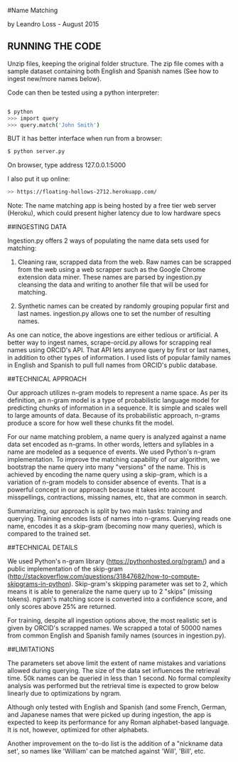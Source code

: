 #Name Matching

by Leandro Loss - August 2015


## RUNNING THE CODE 

Unzip files, keeping the original folder structure. 
  The zip file comes with a sample dataset containing both
  English and Spanish names (See how to ingest new/more names
  below).
  
Code can then be tested using a python interpreter:

```sh

$ python
>>> import query
>>> query.match('John Smith')
```

BUT it has better interface when run from a browser:

```sh
$ python server.py
```

On browser, type address 127.0.0.1:5000

I also put it up online:

```sh
>> https://floating-hollows-2712.herokuapp.com/
```

Note: The name matching app is being hosted by
      a free tier web server (Heroku), which could
      present higher latency due to low hardware specs


##INGESTING DATA

Ingestion.py offers 2 ways of populating 
  the name data sets used for matching:
  
1) Cleaning raw, scrapped data from the web.
   Raw names can be scrapped from the web using
   a web scrapper such as the Google Chrome extension 
   data miner. These names are parsed by ingestion.py 
   cleansing the data and writing to another file that
   will be used for matching.
   
2) Synthetic names can be created by randomly grouping
   popular first and last names. ingestion.py allows
   one to set the number of resulting names.    

As one can notice, the above ingestions are either
  tedious or artificial. A better way to ingest names,
  scrape-orcid.py allows for scrapping real names using
  ORCID's API. That API lets anyone query by first or last 
  names, in addition to other types of information. I used 
  lists of popular family names in English and Spanish to
  pull full names from ORCID's public database.

##TECHNICAL APPROACH

Our approach utilizes n-gram models to represent a name
  space. As per its definition, an n-gram model is a type 
  of probabilistic language model for predicting chunks 
  of information in a sequence. It is simple and scales 
  well to large amounts of data. Because of its probabilistic
  approach, n-grams produce a score for how well these chunks
  fit the model. 
  
For our name matching problem, a name query
  is analyzed against a name data set encoded as n-grams.
  In other words, letters and syllables in a name are 
  modeled as a sequence of events. We used Python's n-gram 
  implementation. To improve the matching capability of our 
  algorithm, we bootstrap the name query into many "versions" of 
  the name. This is achieved by encoding the name query using a 
  skip-gram, which is a variation of n-gram models to consider 
  absence of events. That is a powerful concept in our approach 
  because it takes into account misspellings, contractions, 
  missing names, etc, that are common in search.
  
Summarizing, our approach is split by two main tasks: training 
  and querying. Training encodes lists of names into n-grams.
  Querying reads one name, encodes it as a skip-gram (becoming
  now many queries), which is compared to the trained set.

##TECHNICAL DETAILS

We used Python's n-gram library (https://pythonhosted.org/ngram/)
  and a public implementation of the skip-gram 
  (http://stackoverflow.com/questions/31847682/how-to-compute-skipgrams-in-python).
  Skip-gram's skipping parameter was set to 2, which means it is able to generalize
  the name query up to 2 "skips" (missing tokens). ngram's matching score is
  converted into a confidence score, and only scores above 25% are returned.
  
For training, despite all ingestion options above, the most realistic set
  is given by ORCID's scrapped names. We scrapped a total of 50000 names 
  from common English and Spanish family names (sources in ingestion.py).
  

##LIMITATIONS

The parameters set above limit the extent of name mistakes and variations allowed
  during querying. The size of the data set influences the retrieval time. 50k 
  names can be queried in less than 1 second. No formal complexity analysis 
  was performed but the retrieval time is expected to grow below linearly 
  due to optimizations by ngram.
  
Although only tested with English and Spanish (and some French, German, and Japanese
  names that were picked up during ingestion, the app is expected to keep its
  performance for any Roman alphabet-based language. It is not, however, optimized
  for other alphabets. 
  
Another improvement on the to-do list is the addition of a "nickname data set', so 
  names like 'William' can be matched against 'Will', 'Bill', etc.




